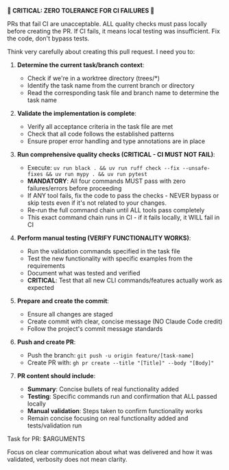 **🚨 CRITICAL: ZERO TOLERANCE FOR CI FAILURES 🚨**

PRs that fail CI are unacceptable. ALL quality checks must pass locally before creating the PR.
If CI fails, it means local testing was insufficient. Fix the code, don't bypass tests.

Think very carefully about creating this pull request. I need you to:

1. **Determine the current task/branch context**:
   - Check if we're in a worktree directory (trees/*)
   - Identify the task name from the current branch or directory
   - Read the corresponding task file and branch name to determine the task name

2. **Validate the implementation is complete**:
   - Verify all acceptance criteria in the task file are met
   - Check that all code follows the established patterns
   - Ensure proper error handling and type annotations are in place

3. **Run comprehensive quality checks (CRITICAL - CI MUST NOT FAIL)**:
   - Execute: `uv run black . && uv run ruff check --fix --unsafe-fixes && uv run mypy . && uv run pytest`
   - **MANDATORY**: All four commands MUST pass with zero failures/errors before proceeding
   - If ANY tool fails, fix the code to pass the checks - NEVER bypass or skip tests even if it's not related to your changes.
   - Re-run the full command chain until ALL tools pass completely
   - This exact command chain runs in CI - if it fails locally, it WILL fail in CI

4. **Perform manual testing (VERIFY FUNCTIONALITY WORKS)**:
   - Run the validation commands specified in the task file
   - Test the new functionality with specific examples from the requirements
   - Document what was tested and verified
   - **CRITICAL**: Test that all new CLI commands/features actually work as expected

5. **Prepare and create the commit**:
   - Ensure all changes are staged
   - Create commit with clear, concise message (NO Claude Code credit)
   - Follow the project's commit message standards

6. **Push and create PR**:
   - Push the branch: `git push -u origin feature/[task-name]`
   - Create PR with: `gh pr create --title "[Title]" --body "[Body]"`

7. **PR content should include**:
   - **Summary**: Concise bullets of real functionality added
   - **Testing**: Specific commands run and confirmation that ALL passed locally
   - **Manual validation**: Steps taken to confirm functionality works
   - Remain concise focusing on real functionality added and tests/validation run

Task for PR: $ARGUMENTS

Focus on clear communication about what was delivered and how it was validated, verbosity does not mean clarity.
